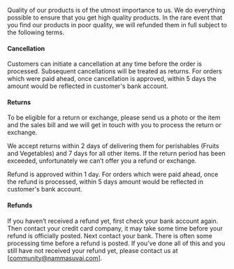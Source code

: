 Quality of our products is of the utmost importance to us. We do everything possible to ensure that you get high quality products. In the rare event that you find our products in poor quality, we will refunded them in full subject to the following terms.

#### Cancellation
Customers can initiate a cancellation at any time before the order is processed. Subsequent cancellations will be treated as returns. For orders which were paid ahead, once cancellation is approved, within 5 days the amount would be reflected in customer's bank account.

#### Returns

To be eligible for a return or exchange, please send us a photo or the item and the sales bill and we will get in touch with you to process the return or exchange.

We accept returns within 2 days of delivering them for perishables (Fruits and Vegetables) and 7 days for all other items. If the return period has been exceeded, unfortunately we can’t offer you a refund or exchange.

Refund is approved within 1 day. For orders which were paid ahead, once the refund is processed, within 5 days amount would be reflected in customer's bank account.

#### Refunds

If you haven’t received a refund yet, first check your bank account again. Then contact your credit card company, it may take some time before your refund is officially posted. Next contact your bank. There is often some processing time before a refund is posted. If you’ve done all of this and you still have not received your refund yet, please contact us at    [community@nammasuvai.com].


